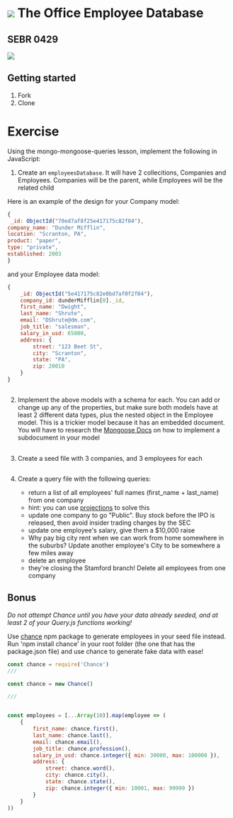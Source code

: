 # ![](https://ga-dash.s3.amazonaws.com/production/assets/logo-9f88ae6c9c3871690e33280fcf557f33.png) The Office Employee Database

## SEBR 0429

![](https://nbcnews.shorthandstories.com/--the-office--turns-15/assets/Sy8UO5pKBS/office-package-today-2560-200106-2560x1440.jpeg)


## Getting started

1. Fork
1. Clone

# Exercise

Using the mongo-mongoose-queries lesson, implement the following in JavaScript:

1. Create an `employeesDatabase`. It will have 2 collecitions, Companies and Employees. Companies will be the parent, while Employees will be the related child

Here is an example of the design for your Company  model:


```js
{
 _id: ObjectId("70ed7af8f25e417175c82f04"),
company_name: "Dunder Mifflin",
location: "Scranton, PA",
product: "paper",
type: "private",
established: 2003
}
```

and your Employee data model:
```js
{
    _id: ObjectId("5e417175c82e0bd7af0f2f04"),
    company_id: dunderMifflin[0]._id, 
    first_name: "Dwight",
    last_name: "Shrute",
    email: "DShrute@dm.com",
    job_title: "salesman",
    salary_in_usd: 65000,
    address: {
        street: "123 Beet St",
        city: "Scranton",
        state: "PA",
        zip: 20010
    }
}

```
##
2. Implement the above models with a schema for each. You can add or change up any of the properties, but make sure both models have at least 2 different data types, plus the nested object in the Employee model. This is a trickier model because it has an embedded document. You will have to research the [Mongoose Docs](https://mongoosejs.com/docs/subdocs.html) on how to implement a subdocument in your model

##

3. Create a seed file with 3 companies, and  3 employees for each
   
##

4. Create a query file with the following queries:
  
    -  return a list of all employees' full names (first_name + last_name) from one company
      - hint: you can use [projections](https://mongoosejs.com/docs/api.html#model_Model.find) to solve this
    - update one company to go "Public". Buy stock before the IPO is released, then avoid insider trading charges by the SEC
    - update one employee's salary, give them a $10,000 raise
    - Why pay big city rent when we can work from home somewhere in the suburbs? Update another employee's City to be somewhere a few miles away
    - delete an employee
    - they're closing the Stamford branch! Delete all employees from one company
    

## Bonus

*Do not attempt Chance until you have your data already seeded, and at least 2 of your Query.js functions working!*

Use [chance](https://www.npmjs.com/package/chance) npm package to generate employees in your seed file instead. Run 'npm install chance' in your root folder (the one that has the package.json file) and use chance to generate fake data with ease!

```js
const chance = require('Chance')
///

const chance = new Chance()

///


const employees = [...Array(10)].map(employee => (
    {
        first_name: chance.first(),
        last_name: chance.last(),
        email: chance.email(),
        job_title: chance.profession(),
        salary_in_usd: chance.integer({ min: 30000, max: 100000 }),
        address: {
            street: chance.word(),
            city: chance.city(),
            state: chance.state(),
            zip: chance.integer({ min: 10001, max: 99999 })
        }
    }
))
```
